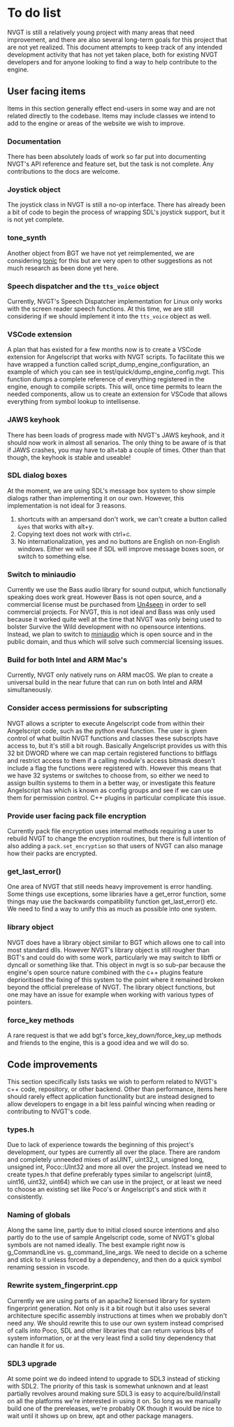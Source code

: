 # To do list
NVGT is still a relatively young project with many areas that need improvement, and there are also several long-term goals for this project that are not yet realized. This document attempts to keep track of any intended development activity that has not yet taken place, both for existing NVGT developers and for anyone looking to find a way to help contribute to the engine.

## User facing items
Items in this section generally effect end-users in some way and are not related directly to the codebase. Items may include classes we intend to add to the engine or areas of the website we wish to improve.

### Documentation
There has been absolutely loads of work so far put into documenting NVGT's API reference and feature set, but the task is not complete. Any contributions to the docs are welcome.

### Joystick object
The joystick class in NVGT is still a no-op interface. There has already been a bit of code to begin the process of wrapping SDL's joystick support, but it is not yet complete.

### tone_synth
Another object from BGT we have not yet reimplemented, we are considering [tonic](https://github.com/TonicAudio/Tonic) for this but are very open to other suggestions as not much research as been done yet here.

### Speech dispatcher and the `tts_voice` object
Currently, NVGT's Speech Dispatcher implementation for Linux only works with the screen reader speech functions. At this time, we are still considering if we should implement it into the `tts_voice` object as well.

### VSCode extension
A plan that has existed for a few months now is to create a VSCode extension for Angelscript that works with NVGT scripts. To facilitate this we have wrapped a function called script_dump_engine_configuration, an example of which you can see in test/quick/dump_engine_config.nvgt. This function dumps a complete reference of everything registered in the engine, enough to compile scripts. This will, once time permits to learn the needed components, allow us to create an extension for VSCode that allows everything from symbol lookup to intellisense.

### JAWS keyhook
There has been loads of progress made with NVGT's JAWS keyhook, and it should now work in almost all senarios. The only thing to be aware of is that if JAWS crashes, you may have to alt+tab a couple of times. Other than that though, the keyhook is stable and useable!

### SDL dialog boxes
At the moment, we are using SDL's message box system to show simple dialogs rather than implementing it on our own. However, this implementation is not ideal for 3 reasons.
1. shortcuts with an ampersand don't work, we can't create a button called `&yes` that works with alt+y.
2. Copying text does not work with ctrl+c.
3. No internationalization, yes and no buttons are English on non-English windows.
Either we will see if SDL will improve message boxes soon, or switch to something else.

### Switch to miniaudio
Currently we use the Bass audio library for sound output, which functionally speaking does work great. However Bass is not open source, and a commercial license must be purchased from [Un4seen](https://www.un4seen.com/bass.html) in order to sell commercial projects. For NVGT, this is not ideal and Bass was only used because it worked quite well at the time that NVGT was only being used to bolster Survive the Wild development with no opensource intentions. Instead, we plan to switch to [miniaudio](https://github.com/mackron/miniaudio) which is open source and in the public domain, and thus which will solve such commercial licensing issues.

### Build for both Intel and ARM Mac's
Currently, NVGT only natively runs on ARM macOS. We plan to create a universal build in the near future that can run on both Intel and ARM simultaneously.

### Consider access permissions for subscripting
NVGT allows a scripter to execute Angelscript code from within their Angelscript code, such as the python eval function. The user is given control of what builtin NVGT functions and classes these subscripts have access to, but it's still a bit rough. Basically Angelscript provides us with this 32 bit DWORD where we can map certain registered functions to bitflags and restrict access to them if a calling module's access bitmask doesn't include a flag the functions were registered with. However this means that we have 32 systems or switches to choose from, so either we need to assign builtin systems to them in a better way, or investigate this feature Angelscript has which is known as config groups and see if we can use them for permission control. C++ plugins in particular complicate this issue.

### Provide user facing pack file encryption
Currently pack file encryption uses internal methods requiring a user to rebuild NVGT to change the encryption routines, but there is full intention of also adding a `pack.set_encryption` so that users of NVGT can also manage how their packs are encrypted.

### get_last_error()
One area of NVGT that still needs heavy improvement is error handling. Some things use exceptions, some libraries have a get_error function, some things may use the backwards compatibility function get_last_error() etc. We need to find a way to unify this as much as possible into one system.

### library object
NVGT does have a library object similar to BGT which allows one to call into most standard dlls. However NVGT's library object is still rougher than BGT's and could do with some work, particularly we may switch to libffi or dyncall or something like that. This object in nvgt is so sub-par because the engine's open source nature combined with the c++ plugins feature deprioritised the fixing of this system to the point where it remained broken beyond the official prerelease of NVGT. The library object functions, but one may have an issue for example when working with various types of pointers.

### force_key methods
A rare request is that we add bgt's force_key_down/force_key_up methods and friends to the engine, this is a good idea and we will do so.


## Code improvements
This section specifically lists tasks we wish to perform related to NVGT's c++ code, repository, or other backend. Other than performance, items here should rarely effect application functionality but are instead designed to allow developers to engage in a bit less painful wincing when reading or contributing to NVGT's code.

### types.h
Due to lack of experience towards the beginning of this project's development, our types are currently all over the place. There are random and completely unneeded mixes of asUINT, uint32_t, unsigned long, unsigned int, Poco::UInt32 and more all over the project. Instead we need to create types.h that define preferably types similar to angelscript (uint8, uint16, uint32, uint64) which we can use in the project, or at least we need to choose an existing set like Poco's or Angelscript's and stick with it consistently.

### Naming of globals
Along the same line, partly due to initial closed source intentions and also partly do to the use of sample Angelscript code, some of NVGT's global symbols are not named ideally. The best example right now is g_CommandLine vs. g_command_line_args. We need to decide on a scheme and stick to it unless forced by a dependency, and then do a quick symbol renaming session in vscode.

### Rewrite system_fingerprint.cpp
Currently we are using parts of an apache2 licensed library for system fingerprint generation. Not only is it a bit rough but it also uses several architecture specific assembly instructions at times when we probably don't need any. We should rewrite this to use our own system instead comprised of calls into Poco, SDL and other libraries that can return various bits of system information, or at the very least find a solid tiny dependency that can handle it for us.

### SDL3 upgrade
At some point we do indeed intend to upgrade to SDL3 instead of sticking with SDL2. The priority of this task is somewhat unknown and at least partially revolves around making sure SDL3 is easy to acquire/build/install on all the platforms we're interested in using it on. So long as we manually build one of the prereleases, we're probably OK though it would be nice to wait until it shows up on brew, apt and other package managers.
